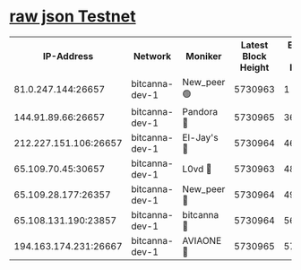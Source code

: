 [raw json Testnet](https://rpc-check.bcat.stavr.tech/bcat/rpc-bcat-result.json)
=


<table><tr><th>IP-Address</th><th>Network</th><th>Moniker</th><th>Latest Block Height</th><th>Earliest Block Height</th><th>Catching Up</th><th>Tx Index</th><th>Voting Power</th><th>Scan Time</th></tr><tr><td>81.0.247.144:26657</td><td>bitcanna-dev-1</td><td>New_peer 🟢</td><td>5730963</td><td>1</td><td>False</td><td>on</td><td>0</td><td>2023-12-29T12:46:47.452801630UTC</td></tr><tr><td>144.91.89.66:26657</td><td>bitcanna-dev-1</td><td>Pandora 🔴</td><td>5730965</td><td>3675711</td><td>False</td><td>on</td><td>2096387</td><td>2023-12-29T12:46:57.343706360UTC</td></tr><tr><td>212.227.151.106:26657</td><td>bitcanna-dev-1</td><td>El-Jay's 🔴</td><td>5730964</td><td>4670391</td><td>False</td><td>on</td><td>2218164</td><td>2023-12-29T12:46:54.218565659UTC</td></tr><tr><td>65.109.70.45:30657</td><td>bitcanna-dev-1</td><td>L0vd 🔴</td><td>5730963</td><td>4828155</td><td>False</td><td>on</td><td>7920</td><td>2023-12-29T12:46:47.839152045UTC</td></tr><tr><td>65.109.28.177:26357</td><td>bitcanna-dev-1</td><td>New_peer 🔴</td><td>5730964</td><td>4952911</td><td>False</td><td>on</td><td>2237067</td><td>2023-12-29T12:46:54.615792948UTC</td></tr><tr><td>65.108.131.190:23857</td><td>bitcanna-dev-1</td><td>bitcanna 🔴</td><td>5730964</td><td>5630964</td><td>False</td><td>off</td><td>82368</td><td>2023-12-29T12:46:54.980206317UTC</td></tr><tr><td>194.163.174.231:26667</td><td>bitcanna-dev-1</td><td>AVIAONE 🔴</td><td>5730965</td><td>5722251</td><td>False</td><td>on</td><td>1949865</td><td>2023-12-29T12:46:59.778483216UTC</td></tr></table>